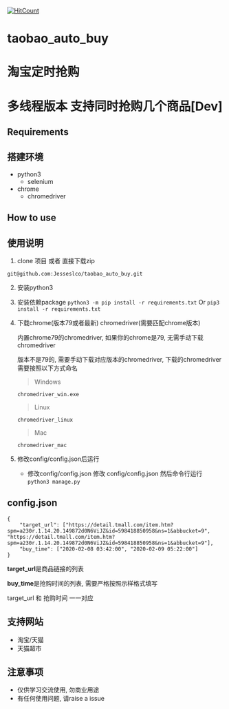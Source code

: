 [![HitCount](http://hits.dwyl.io/Jesseslco/taobao_auto_buy.svg)](http://github.com/Jesseslco/taobao_auto_buy)
# taobao_auto_buy
# 淘宝定时抢购
# 多线程版本 支持同时抢购几个商品[Dev]
## Requirements
## 搭建环境
* python3
  * selenium
* chrome
  * chromedriver
  
## How to use
## 使用说明
1. clone 项目 或者 直接下载zip
```
git@github.com:Jesseslco/taobao_auto_buy.git
```

2. 安装python3

3. 安装依赖package
`python3 -m pip install -r requirements.txt`
Or
`pip3 install -r requirements.txt`

4. 下载chrome(版本79或者最新) chromedriver(需要匹配chrome版本)

   内置chrome79的chromedriver, 如果你的chrome是79, 无需手动下载chromedriver
   
   版本不是79的, 需要手动下载对应版本的chromedriver, 下载的chromedriver需要按照以下方式命名
     > Windows
     
       chromedriver_win.exe    
     > Linux
     
       chromedriver_linux
     > Mac
     
       chromedriver_mac
     
5. 修改config/config.json后运行
   * 修改config/config.json
         修改 config/config.json 然后命令行运行 `python3 manage.py`

## config.json
```
{
    "target_url": ["https://detail.tmall.com/item.htm?spm=a230r.1.14.20.149872d0N6ViJZ&id=598418850958&ns=1&abbucket=9", "https://detail.tmall.com/item.htm?spm=a230r.1.14.20.149872d0N6ViJZ&id=598418850958&ns=1&abbucket=9"],
    "buy_time": ["2020-02-08 03:42:00", "2020-02-09 05:22:00"] 
}
```
**target_url**是商品链接的列表

**buy_time**是抢购时间的列表, 需要严格按照示样格式填写

target_url 和 抢购时间 一一对应

## 支持网站
* 淘宝/天猫
* 天猫超市

## 注意事项
* 仅供学习交流使用, 勿商业用途
* 有任何使用问题, 请raise a issue
